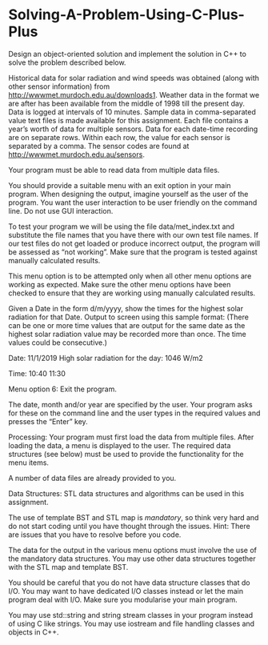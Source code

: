 # Solving-A-Problem-Using-C-Plus-Plus
Design an object-oriented solution and implement the solution in C++ to solve the problem described below.

Historical data for solar radiation and wind speeds was obtained (along with other sensor information) from http://wwwmet.murdoch.edu.au/downloads1.  Weather data in the format we are after has been available from the middle of 1998 till the present day. Data is logged at intervals of 10 minutes. Sample data in comma-separated value text files is made available for this assignment. Each file contains a year’s worth of data for multiple sensors. Data for each date-time recording are on separate rows. Within each row, the value for each sensor is separated by a comma. The sensor codes are found at http://wwwmet.murdoch.edu.au/sensors.

Your program must be able to read data from multiple data files.

You should provide a suitable menu with an exit option in your main program. When designing the output, imagine yourself as the user of the program. You want the user interaction to be user friendly on the command line. Do not use GUI interaction.

To test your program we will be using the file data/met_index.txt and substitute the file names that you have there with our own test file names. If our test files do not get loaded or produce incorrect output, the program will be assessed as “not working”. Make sure that the program is tested against manually calculated results.

This menu option is to be attempted only when all other menu options are working as expected. Make sure the other menu options have been checked to ensure that they are working using manually calculated results.

Given a Date in the form d/m/yyyy, show the times for the highest solar radiation for that Date. Output to screen using this sample format: (There can be one or more time values that are output for the same date as the highest solar radiation value may be recorded more than once. The time values could be consecutive.)

Date: 11/1/2019
High solar radiation for the day: 1046 W/m2

Time:
10:40
11:30

Menu option 6:
Exit the program.

The date, month and/or year are specified by the user. Your program asks for these on the command line and the user types in the required values and presses the “Enter” key.

Processing:
Your program must first load the data from multiple files. After loading the data, a menu is displayed to the user.
The required data structures (see below) must be used to provide the functionality for the menu items.

A number of data files are already provided to you.

Data Structures:
STL data structures and algorithms can be used in this assignment.

The use of template BST and STL map is *mandatory*, so think very hard and do not start coding until you have thought through the issues. Hint: There are issues that you have to resolve before you code.

The data for the output in the various menu options must involve the use of the mandatory data structures. You may use other data structures together with the STL map and template BST.

You should be careful that you do not have data structure classes that do I/O. You may want to have dedicated I/O classes instead or let the main program deal with I/O. Make sure you modularise your main program.

You may use std::string and string stream classes in your program instead of using C like strings. You may use iostream and file handling classes and objects in C++.
